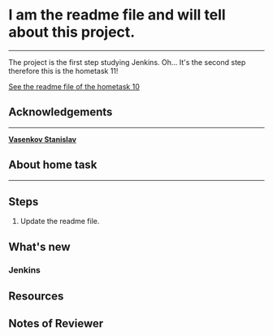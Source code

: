 # I am the readme file and will tell about this project.
___
The project is the first step studying Jenkins.
Oh... It's the second step therefore this is the hometask 11! 

[See the readme file of the hometask 10](https://github.com/zenicko/tests-jenkins-9-10#i-am-the-readme-file-and-will-tell-about-this-project)

## Acknowledgements
___
[**Vasenkov Stanislav**](https://github.com/svasenkov)

## About home task
___

## Steps
1. Update the readme file.

## What's new
### Jenkins


## Resources

## Notes of Reviewer




